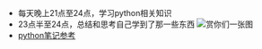 * 每天晚上21点至24点，学习python相关知识
* 23点半至24点，总结和思考自己学到了那一些东西
![赏你们一张图](http://dpic.tiankong.com/hz/dw/QJ8107465129.jpg)
* [python笔记参考](https://www.liaoxuefeng.com/wiki/1016959663602400)